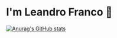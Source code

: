 # I'm Leandro Franco 👋

[![Anurag's GitHub stats](https://github-readme-stats.vercel.app/api?username=Leandro-Franco)](https://github.com/Leandro-Franco/github-readme-stats)
<!--
**Leandro-Franco/Leandro-Franco** is a ✨ _special_ ✨ repository because its `README.md` (this file) appears on your GitHub profile.

Here are some ideas to get you started:

- 🔭 I’m currently working on ...
- 🌱 I’m currently learning ...
- 👯 I’m looking to collaborate on ...
- 🤔 I’m looking for help with ...
- 💬 Ask me about ...
- 📫 How to reach me: ...
- 😄 Pronouns: ...
- ⚡ Fun fact: ...
-->
